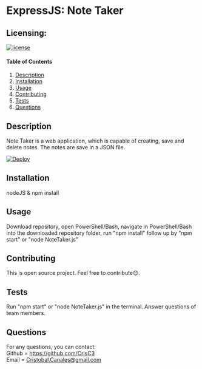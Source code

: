 # ExpressJS: Note Taker

## Licensing:
[![license](https://img.shields.io/badge/license-MIT-blue.svg)](https://shields.io)

#### Table of Contents
1. [Description](#description)
2. [Installation](#installation)
3. [Usage](#usage)
4. [Contributing](#contributing)
5. [Tests](#tests)
6. [Questions](#questions)

## Description
Note Taker is a web application, which is capable of creating, save and delete notes. The notes are save in a JSON file.

[![Deploy](https://www.herokucdn.com/deploy/button.svg)](https://notetakerc3.herokuapp.com/)

## Installation
nodeJS & npm install

## Usage
Download repository, open PowerShell/Bash, navigate in PowerShell/Bash into the downloaded repository folder, run "npm install" follow up by "npm start" or "node NoteTaker.js"

## Contributing
This is open source project. Feel free to contribute😊.

## Tests
Run "npm start" or "node NoteTaker.js" in the terminal. Answer questions of team members.

## Questions
For any questions, you can contact:  
Github = https://github.com/CrisC3  
Email  = Cristobal.Canales@gmail.com

